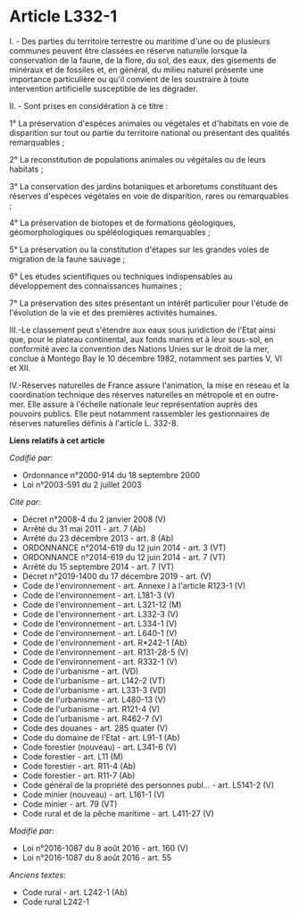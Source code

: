 # Article L332-1

I. - Des parties du territoire terrestre ou maritime d'une ou de plusieurs communes peuvent être classées en réserve
naturelle lorsque la conservation de la faune, de la flore, du sol, des eaux, des gisements de minéraux et de fossiles et, en
général, du milieu naturel présente une importance particulière ou qu'il convient de les soustraire à toute intervention
artificielle susceptible de les dégrader. 

II. - Sont prises en considération à ce titre :

1° La préservation d'espèces animales ou végétales et d'habitats en voie de disparition sur tout ou partie du territoire
national ou présentant des qualités remarquables ;

2° La reconstitution de populations animales ou végétales ou de leurs habitats ;

3° La conservation des jardins botaniques et arboretums constituant des réserves d'espèces végétales en voie de disparition,
rares ou remarquables ;

4° La préservation de biotopes et de formations géologiques, géomorphologiques ou spéléologiques remarquables ;

5° La préservation ou la constitution d'étapes sur les grandes voies de migration de la faune sauvage ;

6° Les études scientifiques ou techniques indispensables au développement des connaissances humaines ;

7° La préservation des sites présentant un intérêt particulier pour l'étude de l'évolution de la vie et des premières
activités humaines.

III.-Le classement peut s'étendre aux eaux sous juridiction de l'Etat ainsi que, pour le plateau continental, aux fonds
marins et à leur sous-sol, en conformité avec la convention des Nations Unies sur le droit de la mer, conclue à Montego Bay
le 10 décembre 1982, notamment ses parties V, VI et XII. 

IV.-Réserves naturelles de France assure l'animation, la mise en réseau et la coordination technique des réserves naturelles
en métropole et en outre-mer. Elle assure à l'échelle nationale leur représentation auprès des pouvoirs publics. Elle peut
notamment rassembler les gestionnaires de réserves naturelles définis à l'article L. 332-8.

**Liens relatifs à cet article**

_Codifié par_:

  - Ordonnance n°2000-914 du 18 septembre 2000
  - Loi n°2003-591 du 2 juillet 2003

_Cité par_:

  - Décret n°2008-4 du 2 janvier 2008 (V)
  - Arrêté du 31 mai 2011 - art. 7 (Ab)
  - Arrêté du 23 décembre 2013 - art. 8 (Ab)
  - ORDONNANCE n°2014-619 du 12 juin 2014 - art. 3 (VT)
  - ORDONNANCE n°2014-619 du 12 juin 2014 - art. 7 (VT)
  - Arrêté du 15 septembre 2014 - art. 7 (VT)
  - Décret n°2019-1400 du 17 décembre 2019 - art. (V)
  - Code de l'environnement - art. Annexe I à l'article R123-1 (V)
  - Code de l'environnement - art. L181-3 (V)
  - Code de l'environnement - art. L321-12 (M)
  - Code de l'environnement - art. L332-3 (V)
  - Code de l'environnement - art. L334-1 (V)
  - Code de l'environnement - art. L640-1 (V)
  - Code de l'environnement - art. R*242-1 (Ab)
  - Code de l'environnement - art. R131-28-5 (V)
  - Code de l'environnement - art. R332-1 (V)
  - Code de l'urbanisme - art. (VD)
  - Code de l'urbanisme - art. L142-2 (VT)
  - Code de l'urbanisme - art. L331-3 (VD)
  - Code de l'urbanisme - art. L480-13 (V)
  - Code de l'urbanisme - art. R121-4 (V)
  - Code de l'urbanisme - art. R462-7 (V)
  - Code des douanes - art. 285 quater (V)
  - Code du domaine de l'Etat - art. L91-1 (Ab)
  - Code forestier (nouveau) - art. L341-6 (V)
  - Code forestier - art. L11 (M)
  - Code forestier - art. R11-4 (Ab)
  - Code forestier - art. R11-7 (Ab)
  - Code général de la propriété des personnes publ... - art. L5141-2 (V)
  - Code minier (nouveau) - art. L161-1 (V)
  - Code minier - art. 79 (VT)
  - Code rural et de la pêche maritime - art. L411-27 (V)

_Modifié par_:

  - Loi n°2016-1087 du 8 août 2016 - art. 160 (V)
  - Loi n°2016-1087 du 8 août 2016 - art. 55

_Anciens textes_:

  - Code rural - art. L242-1 (Ab)
  - Code rural L242-1
